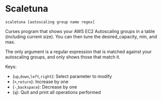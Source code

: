 # Scaletuna

    scaletuna [autoscaling group name regex]

Curses program that shows your AWS EC2 Autoscaling groups in a table (including current size). You can then tune the desired_capacity, min, and max.

The only argument is a regular expression that is matched against your autoscaling groups, and only shows those that match it.

Keys: 
- (`up`,`down`,`left`,`right`): Select parameter to modify
- (`+`,`return`): Increase by one
- (`-`,`backspace`): Decrease by one
- (`q`): Quit and print all operations performed
